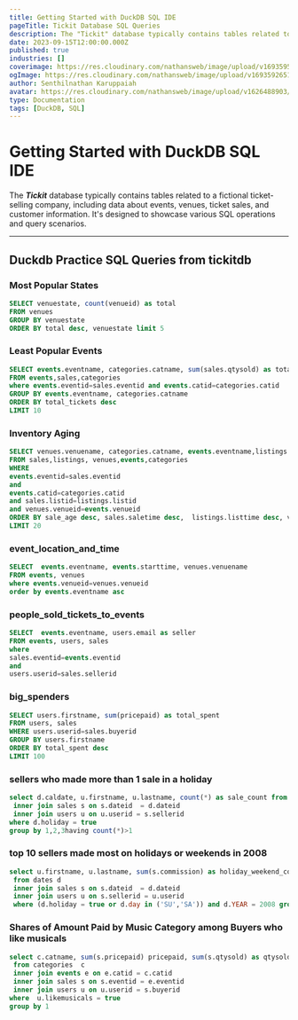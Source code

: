 ```yaml
---
title: Getting Started with DuckDB SQL IDE
pageTitle: Tickit Database SQL Queries 
description: The "Tickit" database typically contains tables related to a fictional ticket-selling company, including data about events, venues, ticket sales, and customer information. It's designed to showcase various SQL operations and query scenarios.
date: 2023-09-15T12:00:00.000Z
published: true
industries: []
coverimage: https://res.cloudinary.com/nathansweb/image/upload/v1693595703/senthilsweb.com/blog/senthilsweb-image-card_4_thm4gh.png
ogImage: https://res.cloudinary.com/nathansweb/image/upload/v1693592651/senthilsweb.com/blog/goduck.png
author: Senthilnathan Karuppaiah
avatar: https://res.cloudinary.com/nathansweb/image/upload/v1626488903/profile/Senthil-profile-picture-01_al07i5.jpg
type: Documentation
tags: [DuckDB, SQL]
---
```


# Getting Started with DuckDB SQL IDE

The ***Tickit*** database typically contains tables related to a fictional ticket-selling company, including data about events, venues, ticket sales, and customer information. It's designed to showcase various SQL operations and query scenarios.

<!-- more -->

---

## Duckdb Practice SQL Queries from tickitdb

### Most Popular States

```sql
SELECT venuestate, count(venueid) as total
FROM venues 
GROUP BY venuestate
ORDER BY total desc, venuestate limit 5
```
### Least Popular Events

```sql
SELECT events.eventname, categories.catname, sum(sales.qtysold) as total_tickets
FROM events,sales,categories
where events.eventid=sales.eventid and events.catid=categories.catid
GROUP BY events.eventname, categories.catname
ORDER BY total_tickets desc
LIMIT 10
```

### Inventory Aging

```sql
SELECT venues.venuename, categories.catname, events.eventname,listings.listtime, (sales.saletime- listings.listtime) as sale_age
FROM sales,listings, venues,events,categories
WHERE 
events.eventid=sales.eventid 
and 
events.catid=categories.catid
and sales.listid=listings.listid
and venues.venueid=events.venueid
ORDER BY sale_age desc, sales.saletime desc,  listings.listtime desc, venues.venuename,  categories.catname,  events.eventname
LIMIT 20
```

### event_location_and_time

```sql
SELECT  events.eventname, events.starttime, venues.venuename
FROM events, venues 
where events.venueid=venues.venueid 
order by events.eventname asc
```

### people_sold_tickets_to_events

```sql
SELECT  events.eventname, users.email as seller
FROM events, users, sales
where
sales.eventid=events.eventid
and
users.userid=sales.sellerid
```

### big_spenders

```sql
SELECT users.firstname, sum(pricepaid) as total_spent
FROM users, sales
WHERE users.userid=sales.buyerid
GROUP BY users.firstname
ORDER BY total_spent desc
LIMIT 100
```

### sellers who made more than 1 sale in a holiday

```sql
select d.caldate, u.firstname, u.lastname, count(*) as sale_count from dates d
 inner join sales s on s.dateid  = d.dateid
 inner join users u on u.userid = s.sellerid
where d.holiday = true
group by 1,2,3having count(*)>1
```

### top 10 sellers made most on holidays or weekends in 2008

```sql
select u.firstname, u.lastname, sum(s.commission) as holiday_weekend_commission
 from dates d
 inner join sales s on s.dateid  = d.dateid 
 inner join users u on s.sellerid = u.userid
 where (d.holiday = true or d.day in ('SU','SA')) and d.YEAR = 2008 group by 1,2order by  holiday_weekend_commission desc limit 10
 ```
 
### Shares of Amount Paid by Music Category among Buyers who like musicals

```sql
select c.catname, sum(s.pricepaid) pricepaid, sum(s.qtysold) as qtysold
 from categories  c
 inner join events e on e.catid = c.catid
 inner join sales s on s.eventid = e.eventid
 inner join users u on u.userid = s.buyerid
where  u.likemusicals = true
group by 1
```
